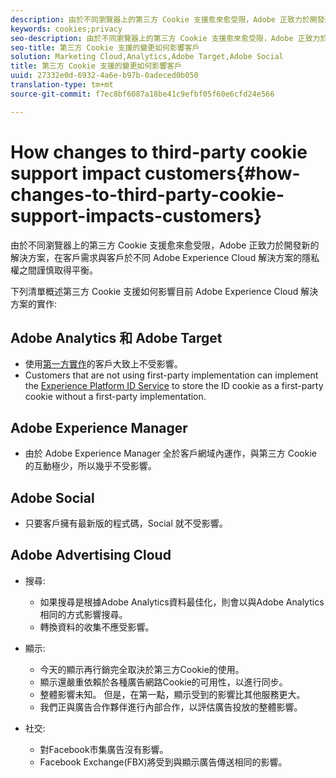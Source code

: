 ```yaml
---
description: 由於不同瀏覽器上的第三方 Cookie 支援愈來愈受限，Adobe 正致力於開發新的解決方案，在客戶需求與客戶於不同 Adobe Experience Cloud 解決方案的隱私權之間謹慎取得平衡。
keywords: cookies;privacy
seo-description: 由於不同瀏覽器上的第三方 Cookie 支援愈來愈受限，Adobe 正致力於開發新的解決方案，在客戶需求與客戶於不同 Adobe Experience Cloud 解決方案的隱私權之間謹慎取得平衡。
seo-title: 第三方 Cookie 支援的變更如何影響客戶
solution: Marketing Cloud,Analytics,Adobe Target,Adobe Social
title: 第三方 Cookie 支援的變更如何影響客戶
uuid: 27332e0d-6932-4a6e-b97b-0adeced0b050
translation-type: tm+mt
source-git-commit: f7ec8bf6087a18be41c9efbf05f60e6cfd24e566

---
```



# How changes to third-party cookie support impact customers{#how-changes-to-third-party-cookie-support-impacts-customers}

由於不同瀏覽器上的第三方 Cookie 支援愈來愈受限，Adobe 正致力於開發新的解決方案，在客戶需求與客戶於不同 Adobe Experience Cloud 解決方案的隱私權之間謹慎取得平衡。

下列清單概述第三方 Cookie 支援如何影響目前 Adobe Experience Cloud 解決方案的實作:

## Adobe Analytics 和 Adobe Target

* 使用[第一方實作](/help/interface/cookies/cookies-first-party.md)的客戶大致上不受影響。
* Customers that are not using first-party implementation can implement the [Experience Platform ID Service](https://docs.adobe.com/content/help/en/id-service/using/implementation-guides/implementation-guides.html) to store the ID cookie as a first-party cookie without a first-party implementation.

## Adobe Experience Manager

* 由於 Adobe Experience Manager 全於客戶網域內運作，與第三方 Cookie 的互動極少，所以幾乎不受影響。

## Adobe Social

* 只要客戶擁有最新版的程式碼，Social 就不受影響。

## Adobe Advertising Cloud

* 搜尋:

   * 如果搜尋是根據Adobe Analytics資料最佳化，則會以與Adobe Analytics相同的方式影響搜尋。
   * 轉換資料的收集不應受影響。

* 顯示:

   * 今天的顯示再行銷完全取決於第三方Cookie的使用。
   * 顯示還嚴重依賴於各種廣告網路Cookie的可用性，以進行同步。
   * 整體影響未知。 但是，在第一點，顯示受到的影響比其他服務更大。
   * 我們正與廣告合作夥伴進行內部合作，以評估廣告投放的整體影響。

* 社交:

   * 對Facebook市集廣告沒有影響。
   * Facebook Exchange(FBX)將受到與顯示廣告傳送相同的影響。
